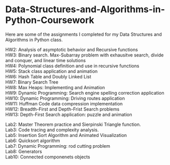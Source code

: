 # Data-Structures-and-Algorithms-in-Python-Coursework

Here are some of the assignments I completed for my Data Structures and Algorithms in Python class. 

HW2: Analysis of asymptotic behavior and Recursive functions  
HW3: Binary search. Max-Subarray problem with exhausitve search, divide and conquer, and linear time solutions  
HW4: Polynomial class definition and use in recursive functions  
HW5: Stack class application and animation  
HW6: Hash Table and Doubly Linked List  
HW7: Binary Search Tree  
HW8: Max Heaps: Implementing and Animation  
HW9: Dynamic Programming: Search engine spelling correction application  
HW10: Dynamic Programming: Driving routes application  
HW11: Huffman Code data compression implementation   
HW12: Breadth-First and Depth-Frist Search problems  
HW13: Depth-First Search application: puzzle and animation  

Lab2: Master Theorem practice and Sierpinski Triangle function.  
Lab3: Code tracing and complexity analysis.  
Lab5: Insertion Sort Algorithm and Animated Visualization  
Lab6: Quicksort algorithm  
Lab7: Dynamic Programming: rod cutting problem  
Lab8: Generators  
Lab10: Connected componenets objects
